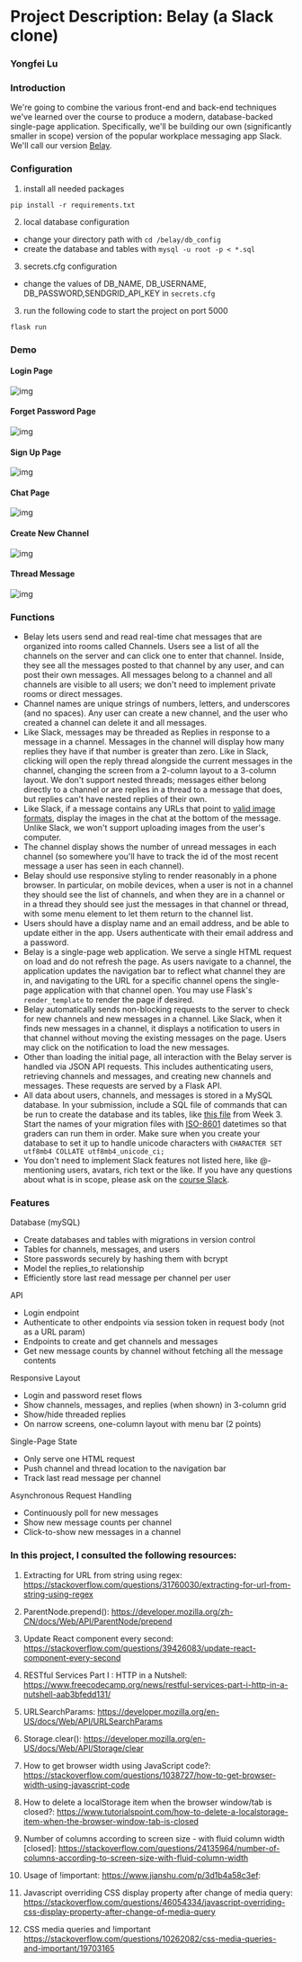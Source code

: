 # Project Description: Belay (a Slack clone)
### Yongfei Lu


### Introduction

We're going to combine the various
front-end and back-end techniques we've learned over the course to produce a
modern, database-backed single-page application. Specifically, we'll be building
our own (significantly smaller in scope) version of the popular workplace
messaging app Slack. We'll call our version [Belay](https://en.wikipedia.org/wiki/Belaying).

### Configuration

1. install all needed packages

`pip install -r requirements.txt`

2. local database configuration

- change your directory path with  `cd /belay/db_config `
- create the database and tables with `mysql -u root -p < *.sql`

3. secrets.cfg configuration

- change the values of DB_NAME, DB_USERNAME, DB_PASSWORD,SENDGRID_API_KEY in `secrets.cfg`

3. run the following code to start the project on port 5000

`flask run`


### Demo

#### Login Page
![img](/demo/login.png)
#### Forget Password Page
![img](/demo/forgetpw.png)
#### Sign Up Page
![img](/demo/signup.png)
#### Chat Page
![img](/demo/chatpage.png)
#### Create New Channel
![img](/demo/createchannel.png)
#### Thread Message
![img](/demo/threadpage.png)


### Functions

- Belay lets users send and read real-time chat messages that are organized
  into rooms called Channels. Users see a list of all the channels on the server
  and can click one to enter that channel. Inside, they see all the messages
  posted to that channel by any user, and can post their own messages.
  All messages belong to a channel and all channels are visible to all users; we
  don't need to implement private rooms or direct messages.
- Channel names are unique strings of numbers, letters, and underscores (and no
  spaces). Any user can create a new channel, and the user who created a channel
  can delete it and all messages.
- Like Slack, messages may be threaded as Replies in response to a message in a
  channel. Messages in the channel will display how many replies they have if
  that number is greater than zero. Like in Slack, clicking will open the reply
  thread alongside the current messages in the channel, changing the screen from
  a 2-column layout to a 3-column layout. We don't support nested threads;
  messages either belong directly to a channel or are replies in a thread to a
  message that does, but replies can't have nested replies of their own.
- Like Slack, if a message contains any URLs that point to [valid image formats](https://developer.mozilla.org/en-US/docs/Web/HTML/Element/img#Supported_image_formats),
  display the images in the chat at the bottom of the message. Unlike Slack,
  we won't support uploading images from the user's computer.
- The channel display shows the number of unread messages in each channel (so
  somewhere you'll have to track the id of the most recent message a user has
  seen in each channel).
- Belay should use responsive styling to render reasonably in a phone browser.
  In particular, on mobile devices, when a user is not in a channel they should
  see the list of channels, and when they are in a channel or in a thread they
  should see just the messages in that channel or thread, with some menu element
  to let them return to the channel list.
- Users should have a display name and an email address, and be able to update
  either in the app. Users authenticate with their email address and a password.
- Belay is a single-page web application. We serve a single HTML request on load
  and do not refresh the page. As users navigate to a channel, the application
  updates the navigation bar to reflect what channel they are in, and navigating
  to the URL for a specific channel opens the single-page application with that
  channel open. You may use Flask's `render_template` to render the page if
  desired.
- Belay automatically sends non-blocking requests to the server to check for new
  channels and new messages in a channel. Like Slack, when it finds new messages
  in a channel, it displays a notification to users in that channel without
  moving the existing messages on the page. Users may click on the notification
  to load the new messages.
- Other than loading the initial page, all interaction with the Belay server is
  handled via JSON API requests. This includes authenticating users, retrieving
  channels and messages, and creating new channels and messages. These requests
  are served by a Flask API.
- All data about users, channels, and messages is stored in a MySQL database. In
  your submission, include a SQL file of commands that can be run to create the
  database and its tables, like [this file](https://mit.cs.uchicago.edu/trevoraustin/mpcs-52553-austin/blob/master/week_8/examples/posts_and_comments/2020-02-24T18:45:00-create_database.sql)
  from Week 3. Start the names of your migration files with [ISO-8601](https://en.wikipedia.org/wiki/ISO_8601)
  datetimes so that graders can run them in order. Make sure when you create
  your database to set it up to handle unicode characters with `CHARACTER SET
  utf8mb4 COLLATE utf8mb4_unicode_ci;`
- You don't need to implement Slack features not listed here, like @-mentioning
  users, avatars, rich text or the like. If you have any questions about what is
  in scope, please ask on the [course Slack](https://app.slack.com/client/T71CT0472/CSE1ZK67N).


### Features

Database (mySQL)
- Create databases and tables with migrations in version control
- Tables for channels, messages, and users
- Store passwords securely by hashing them with bcrypt
- Model the replies_to relationship
- Efficiently store last read message per channel per user

API
- Login endpoint
- Authenticate to other endpoints via session token in request body (not as a URL param)
- Endpoints to create and get channels and messages
- Get new message counts by channel without fetching all the message contents

Responsive Layout
- Login and password reset flows
- Show channels, messages, and replies (when shown) in 3-column grid
- Show/hide threaded replies
- On narrow screens, one-column layout with menu bar (2 points)

Single-Page State
- Only serve one HTML request
- Push channel and thread location to the navigation bar
- Track last read message per channel

Asynchronous Request Handling
- Continuously poll for new messages
- Show new message counts per channel
- Click-to-show new messages in a channel

### In this project, I consulted the following resources:

1. Extracting for URL from string using regex:
    https://stackoverflow.com/questions/31760030/extracting-for-url-from-string-using-regex

2. ParentNode.prepend():
    https://developer.mozilla.org/zh-CN/docs/Web/API/ParentNode/prepend

3. Update React component every second:
    https://stackoverflow.com/questions/39426083/update-react-component-every-second

4. RESTful Services Part I : HTTP in a Nutshell:
   https://www.freecodecamp.org/news/restful-services-part-i-http-in-a-nutshell-aab3bfedd131/

5. URLSearchParams:
    https://developer.mozilla.org/en-US/docs/Web/API/URLSearchParams

6. Storage.clear():
    https://developer.mozilla.org/en-US/docs/Web/API/Storage/clear

7. How to get browser width using JavaScript code?:
    https://stackoverflow.com/questions/1038727/how-to-get-browser-width-using-javascript-code

8. How to delete a localStorage item when the browser window/tab is closed?:
    https://www.tutorialspoint.com/how-to-delete-a-localstorage-item-when-the-browser-window-tab-is-closed

9. Number of columns according to screen size - with fluid column width [closed]:
    https://stackoverflow.com/questions/24135964/number-of-columns-according-to-screen-size-with-fluid-column-width

10. Usage of !important:
    https://www.jianshu.com/p/3d1b4a58c3ef:

11. Javascript overriding CSS display property after change of media query:
    https://stackoverflow.com/questions/46054334/javascript-overriding-css-display-property-after-change-of-media-query

12. CSS media queries and !important
    https://stackoverflow.com/questions/10262082/css-media-queries-and-important/19703165
